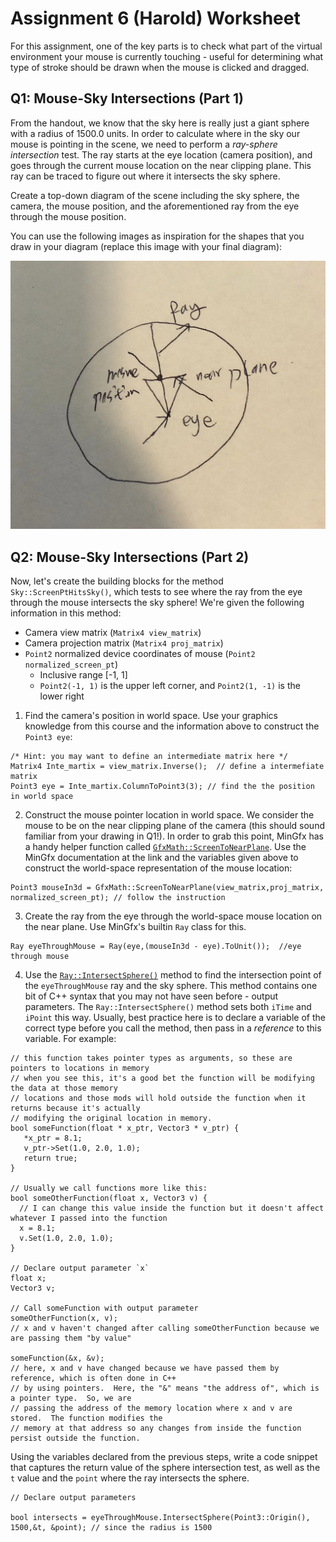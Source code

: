 # Assignment 6 (Harold) Worksheet

For this assignment, one of the key parts is to check what part of the virtual
environment your mouse is currently touching - useful for determining what
type of stroke should be drawn when the mouse is clicked and dragged.


## Q1: Mouse-Sky Intersections (Part 1)

From the handout, we know that the sky here is really just a giant sphere
with a radius of 1500.0 units. In order to calculate where in the sky our
mouse is pointing in the scene, we need to perform a *ray-sphere
intersection* test. The ray starts at the eye location (camera position), and goes
through the current mouse location on the near clipping plane. This ray can be
traced to figure out where it intersects the sky sphere.

Create a top-down diagram of the scene including the sky sphere, the camera,
the mouse position, and the aforementioned ray from the eye through the mouse
position.

You can use the following images as inspiration for the shapes that you draw
in your diagram (replace this image with your final diagram):

![](./img/sky_camera.jpg)


## Q2: Mouse-Sky Intersections (Part 2)

Now, let's create the building blocks for the method `Sky::ScreenPtHitsSky()`,
which tests to see where the ray from the eye through the mouse intersects the
sky sphere! We're given the following information in this method:

- Camera view matrix (`Matrix4 view_matrix`)
- Camera projection matrix (`Matrix4 proj_matrix`)
- `Point2` normalized device coordinates of mouse (`Point2 normalized_screen_pt`)
    - Inclusive range [-1, 1]
    - `Point2(-1, 1)` is the upper left corner, and `Point2(1, -1)` is the
      lower right

1. Find the camera's position in world space. Use your graphics knowledge from
   this course and the information above to construct the `Point3 eye`:

```
/* Hint: you may want to define an intermediate matrix here */
Matrix4 Inte_martix = view_matrix.Inverse();  // define a intermefiate matrix
Point3 eye = Inte_martix.ColumnToPoint3(3); // find the the position in world space
```

2. Construct the mouse pointer location in world space. We consider the mouse
   to be on the near clipping plane of the camera (this should sound familiar
   from your drawing in Q1!). In order to grab this point, MinGfx has a handy
   helper function called
   [`GfxMath::ScreenToNearPlane`](https://ivlab.github.io/MinGfx/classmingfx_1_1_gfx_math.html#a2086a2f885f887fb53da8a5adb5860f0).
   Use the MinGfx documentation at the link and the variables given above to
   construct the world-space representation of the mouse location:

```
Point3 mouseIn3d = GfxMath::ScreenToNearPlane(view_matrix,proj_matrix, normalized_screen_pt); // follow the instruction
```

3. Create the ray from the eye through the world-space mouse location on the
   near plane. Use MinGfx's builtin `Ray` class for this.

```
Ray eyeThroughMouse = Ray(eye,(mouseIn3d - eye).ToUnit());  //eye through mouse
```

4. Use the
   [`Ray::IntersectSphere()`](https://ivlab.github.io/MinGfx/classmingfx_1_1_ray.html#affe83ef9859560bcb24343017cb86d88)
   method to find the intersection point of the `eyeThroughMouse` ray and the
   sky sphere. This method contains one bit of C++ syntax that you may not
   have seen before - output parameters. The `Ray::IntersectSphere()` method
   sets both `iTime` and `iPoint` this way. Usually, best practice here is to
   declare a variable of the correct type before you call the method, then
   pass in a *reference* to this variable. For example:

```
// this function takes pointer types as arguments, so these are pointers to locations in memory
// when you see this, it's a good bet the function will be modifying the data at those memory
// locations and those mods will hold outside the function when it returns because it's actually
// modifying the original location in memory.
bool someFunction(float * x_ptr, Vector3 * v_ptr) {
   *x_ptr = 8.1;
   v_ptr->Set(1.0, 2.0, 1.0);
   return true;
}

// Usually we call functions more like this:
bool someOtherFunction(float x, Vector3 v) {
  // I can change this value inside the function but it doesn't affect whatever I passed into the function
  x = 8.1;
  v.Set(1.0, 2.0, 1.0);
}

// Declare output parameter `x`
float x;
Vector3 v;

// Call someFunction with output parameter
someOtherFunction(x, v);
// x and v haven't changed after calling someOtherFunction because we are passing them "by value"

someFunction(&x, &v);
// here, x and v have changed because we have passed them by reference, which is often done in C++
// by using pointers.  Here, the "&" means "the address of", which is a pointer type.  So, we are
// passing the address of the memory location where x and v are stored.  The function modifies the
// memory at that address so any changes from inside the function persist outside the function.

```

   Using the variables declared from the previous steps, write a code snippet
   that captures the return value of the sphere intersection test, as well as
   the `t` value and the `point` where the ray intersects the sphere.

```
// Declare output parameters

bool intersects = eyeThroughMouse.IntersectSphere(Point3::Origin(), 1500,&t, &point); // since the radius is 1500
```
